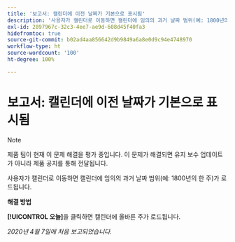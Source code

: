 ```yaml
---
title: '보고서: 캘린더에 이전 날짜가 기본으로 표시됨'
description: '사용자가 캘린더로 이동하면 캘린더에 임의의 과거 날짜 범위(예: 1800년의 한 주)가 로드됩니다.'
exl-id: 2897967c-32c3-4ee7-ae9d-608d45f40fa3
hidefromtoc: true
source-git-commit: b02ad4aa856642d9b9849a6a8e0d9c94e4748970
workflow-type: ht
source-wordcount: '100'
ht-degree: 100%

---
```


# 보고서: 캘린더에 이전 날짜가 기본으로 표시됨

>[!NOTE]
>
>제품 팀이 현재 이 문제 해결을 평가 중입니다. 이 문제가 해결되면 유지 보수 업데이트가 아니라 제품 공지를 통해 전달됩니다.

사용자가 캘린더로 이동하면 캘린더에 임의의 과거 날짜 범위(예: 1800년의 한 주)가 로드됩니다.

**해결 방법**

**[!UICONTROL 오늘]**&#x200B;을 클릭하면 캘린더에 올바른 주가 로드됩니다.


_2020년 4월 7일에 처음 보고되었습니다._
